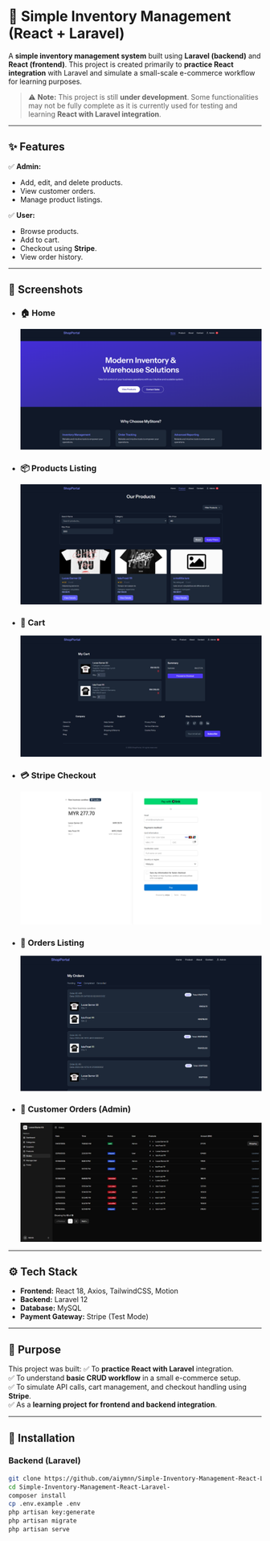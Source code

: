 # 🛒 Simple Inventory Management (React + Laravel)

A **simple inventory management system** built using **Laravel (backend)** and **React (frontend)**. This project is created primarily to **practice React integration** with Laravel and simulate a small-scale e-commerce workflow for learning purposes.

> ⚠️ **Note:** This project is still **under development**. Some functionalities may not be fully complete as it is currently used for testing and learning **React with Laravel integration**.

---

## ✨ Features

✅ **Admin:**
- Add, edit, and delete products.
- View customer orders.
- Manage product listings.

✅ **User:**
- Browse products.
- Add to cart.
- Checkout using **Stripe**.
- View order history.

---

## 📸 Screenshots

- ### 🏠 Home
  ![Home](https://github.com/aiymnn/Simple-Inventory-Management-React-Laravel-/blob/main/Screenshorts/Home.png?raw=true)

- ### 📦 Products Listing
  ![Products Listing](https://github.com/aiymnn/Simple-Inventory-Management-React-Laravel-/blob/main/Screenshorts/Products%20Listing.png?raw=true)

- ### 🛒 Cart
  ![Cart](https://github.com/aiymnn/Simple-Inventory-Management-React-Laravel-/blob/main/Screenshorts/Cart.png?raw=true)

- ### 💳 Stripe Checkout
  ![Stripe Checkout](https://github.com/aiymnn/Simple-Inventory-Management-React-Laravel-/blob/main/Screenshorts/Stripe%20Checkout.png?raw=true)

- ### 📄 Orders Listing
  ![Orders Listing](https://github.com/aiymnn/Simple-Inventory-Management-React-Laravel-/blob/main/Screenshorts/Orders%20Listing.png?raw=true)

- ### 👥 Customer Orders (Admin)
  ![Customer Orders](https://github.com/aiymnn/Simple-Inventory-Management-React-Laravel-/blob/main/Screenshorts/Customer%20Orders.png?raw=true)

---

## ⚙️ Tech Stack

- **Frontend:** React 18, Axios, TailwindCSS, Motion
- **Backend:** Laravel 12
- **Database:** MySQL
- **Payment Gateway:** Stripe (Test Mode)

---

## 🎯 Purpose

This project was built:
✅ To **practice React with Laravel** integration.  
✅ To understand **basic CRUD workflow** in a small e-commerce setup.  
✅ To simulate API calls, cart management, and checkout handling using **Stripe**.  
✅ As a **learning project for frontend and backend integration**.

---

## 🚀 Installation

### Backend (Laravel)
```bash
git clone https://github.com/aiymnn/Simple-Inventory-Management-React-Laravel-.git
cd Simple-Inventory-Management-React-Laravel-
composer install
cp .env.example .env
php artisan key:generate
php artisan migrate
php artisan serve
